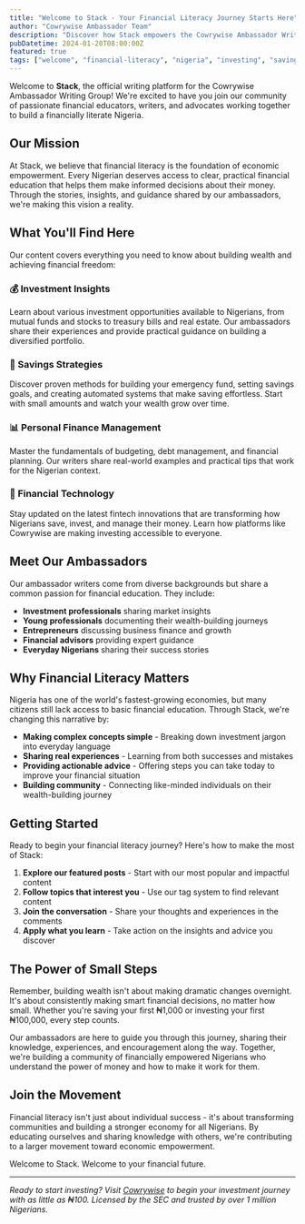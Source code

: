 ```yaml
---
title: "Welcome to Stack - Your Financial Literacy Journey Starts Here"
author: "Cowrywise Ambassador Team"
description: "Discover how Stack empowers the Cowrywise Ambassador Writing Group to share financial wisdom and build a financially literate Nigeria."
pubDatetime: 2024-01-20T08:00:00Z
featured: true
tags: ["welcome", "financial-literacy", "nigeria", "investing", "savings"]
---
```


Welcome to **Stack**, the official writing platform for the Cowrywise Ambassador Writing Group! We're excited to have you join our community of passionate financial educators, writers, and advocates working together to build a financially literate Nigeria.

## Our Mission

At Stack, we believe that financial literacy is the foundation of economic empowerment. Every Nigerian deserves access to clear, practical financial education that helps them make informed decisions about their money. Through the stories, insights, and guidance shared by our ambassadors, we're making this vision a reality.

## What You'll Find Here

Our content covers everything you need to know about building wealth and achieving financial freedom:

### 💰 Investment Insights
Learn about various investment opportunities available to Nigerians, from mutual funds and stocks to treasury bills and real estate. Our ambassadors share their experiences and provide practical guidance on building a diversified portfolio.

### 🏦 Savings Strategies
Discover proven methods for building your emergency fund, setting savings goals, and creating automated systems that make saving effortless. Start with small amounts and watch your wealth grow over time.

### 📊 Personal Finance Management
Master the fundamentals of budgeting, debt management, and financial planning. Our writers share real-world examples and practical tips that work for the Nigerian context.

### 🚀 Financial Technology
Stay updated on the latest fintech innovations that are transforming how Nigerians save, invest, and manage their money. Learn how platforms like Cowrywise are making investing accessible to everyone.

## Meet Our Ambassadors

Our ambassador writers come from diverse backgrounds but share a common passion for financial education. They include:

- **Investment professionals** sharing market insights
- **Young professionals** documenting their wealth-building journeys  
- **Entrepreneurs** discussing business finance and growth
- **Financial advisors** providing expert guidance
- **Everyday Nigerians** sharing their success stories

## Why Financial Literacy Matters

Nigeria has one of the world's fastest-growing economies, but many citizens still lack access to basic financial education. Through Stack, we're changing this narrative by:

- **Making complex concepts simple** - Breaking down investment jargon into everyday language
- **Sharing real experiences** - Learning from both successes and mistakes
- **Providing actionable advice** - Offering steps you can take today to improve your financial situation
- **Building community** - Connecting like-minded individuals on their wealth-building journey

## Getting Started

Ready to begin your financial literacy journey? Here's how to make the most of Stack:

1. **Explore our featured posts** - Start with our most popular and impactful content
2. **Follow topics that interest you** - Use our tag system to find relevant content
3. **Join the conversation** - Share your thoughts and experiences in the comments
4. **Apply what you learn** - Take action on the insights and advice you discover

## The Power of Small Steps

Remember, building wealth isn't about making dramatic changes overnight. It's about consistently making smart financial decisions, no matter how small. Whether you're saving your first ₦1,000 or investing your first ₦100,000, every step counts.

Our ambassadors are here to guide you through this journey, sharing their knowledge, experiences, and encouragement along the way. Together, we're building a community of financially empowered Nigerians who understand the power of money and how to make it work for them.

## Join the Movement

Financial literacy isn't just about individual success - it's about transforming communities and building a stronger economy for all Nigerians. By educating ourselves and sharing knowledge with others, we're contributing to a larger movement toward economic empowerment.

Welcome to Stack. Welcome to your financial future.

---

*Ready to start investing? Visit [Cowrywise](https://cowrywise.com) to begin your investment journey with as little as ₦100. Licensed by the SEC and trusted by over 1 million Nigerians.*